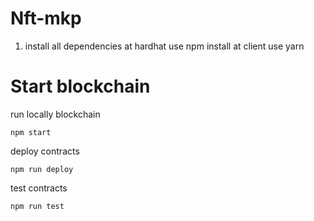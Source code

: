 # Nft-mkp

1. install all dependencies at hardhat use npm install at client use yarn
# Start blockchain
run locally blockchain

    npm start
deploy contracts

    npm run deploy

test contracts 

    npm run test
